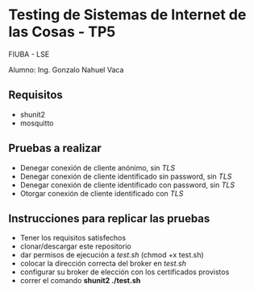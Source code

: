# Testing de Sistemas de Internet de las Cosas - TP5
FIUBA - LSE

Alumno: Ing. Gonzalo Nahuel Vaca
## Requisitos
* shunit2
* mosquitto
## Pruebas a realizar
* Denegar conexión de cliente anónimo, sin *TLS*
* Denegar conexión de cliente identificado sin password, sin *TLS*
* Denegar conexión de cliente identificado con password, sin *TLS*
* Otorgar conexión de cliente identificado con *TLS*
## Instrucciones para replicar las pruebas
* Tener los requisitos satisfechos
* clonar/descargar este repositorio
* dar permisos de ejecución a *test.sh* (chmod +x test.sh)
* colocar la dirección correcta del broker en *test.sh*
* configurar su broker de elección con los certificados provistos
* correr el comando **shunit2 ./test.sh**